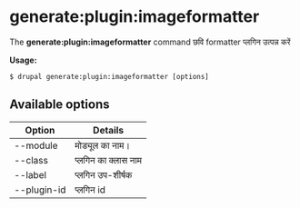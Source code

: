 # generate:plugin:imageformatter
The **generate:plugin:imageformatter** command छवि formatter प्लगिन उत्पन्न करें

**Usage:**
```
$ drupal generate:plugin:imageformatter [options] 
```

## Available options
Option | Details
-------|-------------
--module | मोड्यूल का नाम।
--class | प्लगिन का क्लास नाम
--label | प्लगिन उप-शीर्षक
--plugin-id | प्लगिन id
